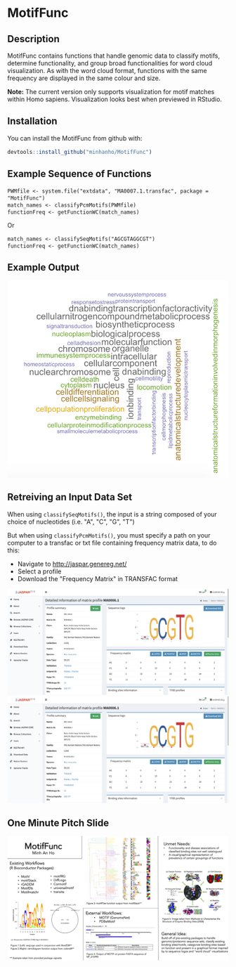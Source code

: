 
# MotifFunc

<!-- badges: start -->
<!-- badges: end -->

## Description

MotifFunc contains functions that handle genomic data to classify motifs, determine functionality, and group broad functionalities for word cloud visualization. As with the word cloud format, functions with the same frequency are displayed in the same colour and size.

__Note:__ The current version only supports visualization for motif matches within Homo sapiens. Visualization looks best when previewed in RStudio.

## Installation

You can install the MotifFunc from github with:

``` r
devtools::install_github("minhanho/MotifFunc")
```

## Example Sequence of Functions
```
PWMfile <- system.file("extdata", "MA0007.1.transfac", package = "MotifFunc")
match_names <- classifyPcmMotifs(PWMfile)
functionFreq <- getFunctionWC(match_names)
```
Or

```
match_names <- classifySeqMotifs("AGCGTAGGCGT")
functionFreq <- getFunctionWC(match_names)
```

## Example Output

![WC](WCoutput.png)

## Retreiving an Input Data Set
When using `classifySeqMotifs()`, the input is a string composed of your choice of nucleotides (i.e. "A", "C", "G", "T")

But when using `classifyPcmMotifs()`, you must specify a path on your computer to a transfac or txt file containing frequency matrix data, to do this:
* Navigate to http://jaspar.genereg.net/
* Select a profile
* Download the "Frequency Matrix" in TRANSFAC format

![Ex1](Get-Data-Ex1.png)
![Ex2](Get-Data-Ex1.png)

## One Minute Pitch Slide

![Slide](HO_M_A1.png)
